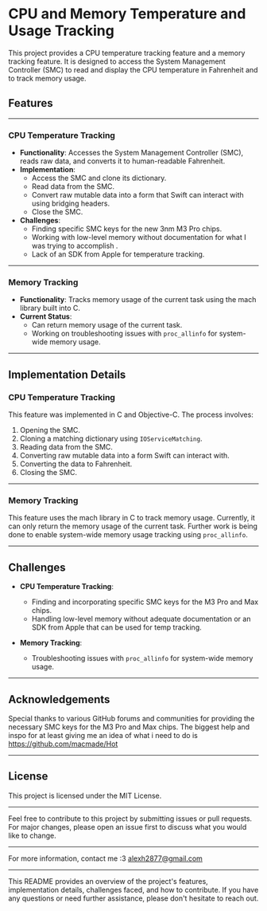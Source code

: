 # CPU and Memory Temperature and Usage Tracking

This project provides a CPU temperature tracking feature and a memory tracking feature. It is designed to access the System Management Controller (SMC) to read and display the CPU temperature in Fahrenheit and to track memory usage.

## Features

---

### CPU Temperature Tracking

- **Functionality**: Accesses the System Management Controller (SMC), reads raw data, and converts it to human-readable Fahrenheit.
- **Implementation**:
  - Access the SMC and clone its dictionary.
  - Read data from the SMC.
  - Convert raw mutable data into a form that Swift can interact with using bridging headers.
  - Close the SMC.
- **Challenges**:
  - Finding specific SMC keys for the new 3nm M3 Pro chips.
  - Working with low-level memory without documentation for what I was trying to accomplish .
  - Lack of an SDK from Apple for temperature tracking.

---

### Memory Tracking

- **Functionality**: Tracks memory usage of the current task using the mach library built into C.
- **Current Status**:
  - Can return memory usage of the current task.
  - Working on troubleshooting issues with `proc_allinfo` for system-wide memory usage.

---

## Implementation Details

### CPU Temperature Tracking

This feature was implemented in C and Objective-C. The process involves:

1. Opening the SMC.
2. Cloning a matching dictionary using `IOServiceMatching`.
3. Reading data from the SMC.
4. Converting raw mutable data into a form Swift can interact with.
5. Converting the data to Fahrenheit.
6. Closing the SMC.

---

### Memory Tracking

This feature uses the mach library in C to track memory usage. Currently, it can only return the memory usage of the current task. Further work is being done to enable system-wide memory usage tracking using `proc_allinfo`.

---

## Challenges

- **CPU Temperature Tracking**:
  - Finding and incorporating specific SMC keys for the M3 Pro and Max chips.
  - Handling low-level memory without adequate documentation or an SDK from Apple that can be used for temp tracking.

- **Memory Tracking**:
  - Troubleshooting issues with `proc_allinfo` for system-wide memory usage.

---

## Acknowledgements

Special thanks to various GitHub forums and communities for providing the necessary SMC keys for the M3 Pro and Max chips. The biggest help and inspo for at least giving me an idea of what i need to do is https://github.com/macmade/Hot

---

## License

This project is licensed under the MIT License.

---

Feel free to contribute to this project by submitting issues or pull requests. For major changes, please open an issue first to discuss what you would like to change.

---

For more information, contact me :3 alexh2877@gmail.com 

---

This README provides an overview of the project's features, implementation details, challenges faced, and how to contribute. If you have any questions or need further assistance, please don't hesitate to reach out.
